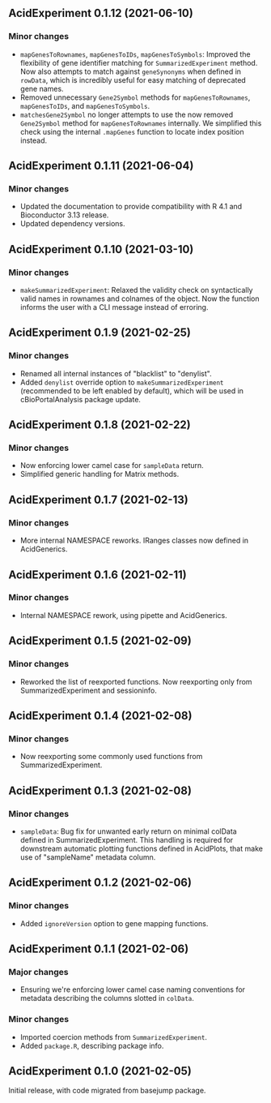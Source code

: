## AcidExperiment 0.1.12 (2021-06-10)

### Minor changes

- `mapGenesToRownames`, `mapGenesToIDs`, `mapGenesToSymbols`: Improved the
  flexibility of gene identifier matching for `SummarizedExperiment` method.
  Now also attempts to match against `geneSynonyms` when defined in `rowData`,
  which is incredibly useful for easy matching of deprecated gene names.
- Removed unnecessary `Gene2Symbol` methods for `mapGenesToRownames`,
  `mapGenesToIDs`, and `mapGenesToSymbols`.
- `matchesGene2Symbol` no longer attempts to use the now removed `Gene2Symbol`
  method for `mapGenesToRownames` internally. We simplified this check using
  the internal `.mapGenes` function to locate index position instead.

## AcidExperiment 0.1.11 (2021-06-04)

### Minor changes

- Updated the documentation to provide compatibility with R 4.1 and Bioconductor
  3.13 release.
- Updated dependency versions.

## AcidExperiment 0.1.10 (2021-03-10)

### Minor changes

- `makeSummarizedExperiment`: Relaxed the validity check on syntactically
  valid names in rownames and colnames of the object. Now the function
  informs the user with a CLI message instead of erroring.

## AcidExperiment 0.1.9 (2021-02-25)

### Minor changes

- Renamed all internal instances of "blacklist" to "denylist".
- Added `denylist` override option to `makeSummarizedExperiment`
  (recommended to be left enabled by default), which will be used in
  cBioPortalAnalysis package update.

## AcidExperiment 0.1.8 (2021-02-22)

### Minor changes

- Now enforcing lower camel case for `sampleData` return.
- Simplified generic handling for Matrix methods.

## AcidExperiment 0.1.7 (2021-02-13)

### Minor changes

- More internal NAMESPACE reworks. IRanges classes now defined in AcidGenerics.

## AcidExperiment 0.1.6 (2021-02-11)

### Minor changes

- Internal NAMESPACE rework, using pipette and AcidGenerics.

## AcidExperiment 0.1.5 (2021-02-09)

### Minor changes

- Reworked the list of reexported functions. Now reexporting only from
  SummarizedExperiment and sessioninfo.

## AcidExperiment 0.1.4 (2021-02-08)

### Minor changes

- Now reexporting some commonly used functions from SummarizedExperiment.

## AcidExperiment 0.1.3 (2021-02-08)

### Minor changes

- `sampleData`: Bug fix for unwanted early return on minimal colData defined
  in SummarizedExperiment. This handling is required for downstream automatic
  plotting functions defined in AcidPlots, that make use of "sampleName"
  metadata column.

## AcidExperiment 0.1.2 (2021-02-06)

### Minor changes

- Added `ignoreVersion` option to gene mapping functions.

## AcidExperiment 0.1.1 (2021-02-06)

### Major changes

- Ensuring we're enforcing lower camel case naming conventions for metadata
  describing the columns slotted in `colData`.

### Minor changes

- Imported coercion methods from `SummarizedExperiment`.
- Added `package.R`, describing package info.

## AcidExperiment 0.1.0 (2021-02-05)

Initial release, with code migrated from basejump package.
